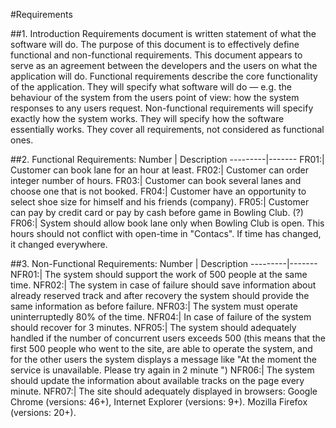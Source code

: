 #Requirements

##1. Introduction
Requirements document is written statement of what the software will do. 
The purpose of this document is to effectively define functional and non-functional requirements. This document appears to serve as an agreement between the developers and the users on what the application will do. 
Functional requirements describe the core functionality of the application. They will specify what software will do — e.g. the behaviour of the system from the users point of view: how the system responses to any users request. 
Non-functional requirements will specify exactly how the system works. They will specify how the software essentially works. They cover all requirements, not considered as functional ones.

##2. Functional Requirements:
Number | Description
---------|-------
FR01:| Customer can book lane for an hour at least.
FR02:| Customer can order integer number of hours.
FR03:| Customer can book several lanes and choose one that is not booked.
FR04:| Customer have an opportunity to select shoe size for himself and his friends (company).
FR05:| Customer can pay by credit card or pay by cash before game in Bowling Club. (?)
FR06:| System should allow book lane only when Bowling Club is open. This hours should not conflict with open-time in "Contacs". If time has changed, it changed everywhere.

##3. Non-Functional Requirements:
Number | Description
---------|-------
NFR01:| The system should support the work of 500 people at the same time.
NFR02:| The system in case of failure should save information about already reserved track and after recovery the system should provide the same information as before failure.
NFR03:| The system must operate uninterruptedly 80% of the time.
NFR04:| In case of failure of the system should recover for 3 minutes.
NFR05:| The system should adequately handled if the number of concurrent users exceeds 500 (this means that the first 500 people who went to the site, are able to operate the system, and for the other users the system displays a message like "At the moment the service is unavailable. Please try again in 2 minute ")
NFR06:| The system should update the information about available tracks on the page every minute.
NFR07:| The site should adequately displayed in browsers: Google Chrome (versions: 46+), Internet Explorer (versions: 9+). Mozilla Firefox (versions: 20+).
